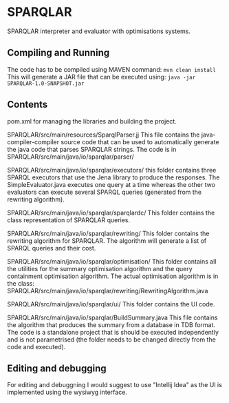 # SPARQLAR
SPARQLAR interpreter and evaluator with optimisations systems.


## Compiling and Running
The code has to be compiled using MAVEN command:
```mvn clean install```
This will generate a JAR file that can be executed using:
```java -jar SPARQLAR-1.0-SNAPSHOT.jar```

## Contents
pom.xml for managing the libraries and building the project.

SPARQLAR/src/main/resources/SparqlParser.jj  This file contains the java-compiler-compiler source code that can be used to automatically generate 
the java code that parses SPARQLAR strings. The code is in SPARQLAR/src/main/java/io/sparqlar/parser/

SPARQLAR/src/main/java/io/sparqlar/executors/ this folder contains three SPARQL executors that use the Jena library to produce the responses.
The SimpleEvaluator.java executes one query at a time whereas the other two evaluators can execute several SPARQL queries (generated from the rewriting algorithm).

SPARQLAR/src/main/java/io/sparqlar/sparqlardc/ This folder contains the class representation of SPARQLAR queries.

SPARQLAR/src/main/java/io/sparqlar/rewriting/ This folder contains the rewriting algorithm for SPARQLAR. The algorithm will generate a list of SPARQL queries and their cost.

SPARQLAR/src/main/java/io/sparqlar/optimisation/ This folder contains all the utilities for the summary optimisation algorithm and the query containment optimisation algorithm.
The actual optimisation algorithm is in the class: SPARQLAR/src/main/java/io/sparqlar/rewriting/RewritingAlgorithm.java 

SPARQLAR/src/main/java/io/sparqlar/ui/ This folder contains the UI code.

SPARQLAR/src/main/java/io/sparqlar/BuildSummary.java This file contains the algorithm that produces the summary from a database in TDB format. 
The code is a standalone project that is should be executed independently and is not parametrised (the folder needs to be changed directly from the code and executed).

## Editing and debugging
For editing and debuggning I would suggest to use "Intellij Idea" as the UI is implemented using the wysiwyg interface.

